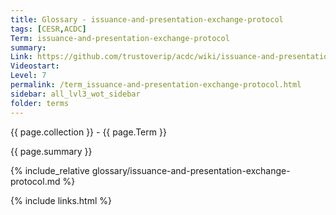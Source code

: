 ```yaml
---
title: Glossary - issuance-and-presentation-exchange-protocol
tags: [CESR,ACDC]
Term: issuance-and-presentation-exchange-protocol
summary: 
Link: https://github.com/trustoverip/acdc/wiki/issuance-and-presentation-exchange-protocol.md
Videostart: 
Level: 7
permalink: /term_issuance-and-presentation-exchange-protocol.html
sidebar: all_lvl3_wot_sidebar
folder: terms
---
```


{{ page.collection }} - {{ page.Term }}

   {{ page.summary }}

{% include_relative glossary/issuance-and-presentation-exchange-protocol.md %}

 {% include links.html %} 
